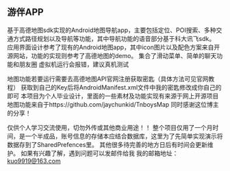 ## 游伴APP
基于高德地图sdk实现的Android地图导航app，主要包括定位、POI搜索、多种交通方式路径规划以及导航等功能，其中导航功能的语音部分基于科大讯飞sdk。<br>
应用界面设计参考了现有的Android地图app，其中icon图片以及配色方案来自开源网站，功能的实现则参考了高德地图的demo。
集合了滑动菜单、简单的聊天功能和朋友圈
虚拟机运行会报错，建议真机测试

地图功能若要运行需要去高德地图API官网注册获取密匙（具体方法可见官网教程）
获取到自己的Key后将AndroidManifest.xml文件中我的密匙修改成你自己的即可
本项目为个人毕业设计，里面的一些素材及功能实现有来源于网上开源项目
地图功能来自于https://github.com/jaychunkid/TnboysMap
同时感谢这位博主的分享！

仅供个人学习交流使用，切勿外传或其他商业用途！！
整个项目仅用了一个月时间，是一个半成品，账号信息的存储本应结合数据库，这里为了先简单实现演示将数据存到了SharedPrefences里。
其他很多待完善的地方日后有时间会更新维护。
如果有兴趣了解，遇到问题可以发邮件给我
我的邮箱地址：kuo9919@163.com
